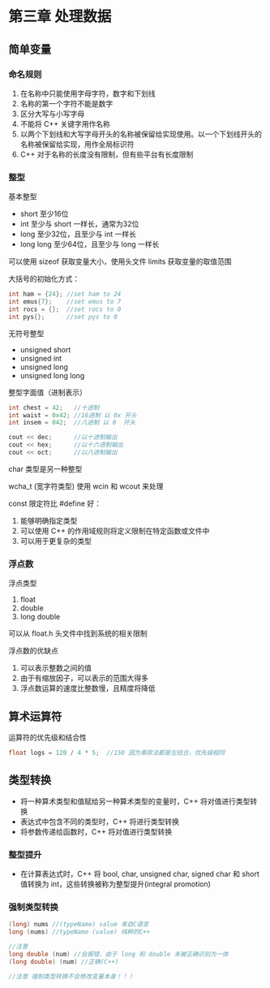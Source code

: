 # 第三章 处理数据

## 简单变量

### 命名规则

1. 在名称中只能使用字母字符，数字和下划线
2. 名称的第一个字符不能是数字
3. 区分大写与小写字母
4. 不能将 C++ 关键字用作名称
5. 以两个下划线和大写字母开头的名称被保留给实现使用。以一个下划线开头的名称被保留给实现，用作全局标识符
6. C++ 对于名称的长度没有限制，但有些平台有长度限制

### 整型

基本整型

* short 至少16位
* int 至少与 short 一样长，通常为32位
* long 至少32位，且至少与 int 一样长
* long long 至少64位，且至少与 long 一样长

可以使用 sizeof 获取变量大小，使用头文件 limits 获取变量的取值范围

大括号的初始化方式：

```cpp
int ham = {24}; //set ham to 24
int emus{7};    //set emus to 7
int rocs = {};  //set rocs to 0
int pys{};      //set pys to 0
```

无符号整型

* unsigned short
* unsigned int
* unsigned long
* unsigned long long

整型字面值（进制表示）

```cpp
int chest = 42;   //十进制
int waist = 0x42; //16进制 以 0x 开头
int insem = 042;  //八进制 以 0  开头

cout << dec;      //以十进制输出
cout << hex;      //以十六进制输出
cout << oct;      //以八进制输出
```

char 类型是另一种整型

wcha_t (宽字符类型) 使用 wcin 和 wcout 来处理

const 限定符比 #define 好：

1. 能够明确指定类型
2. 可以使用 C++ 的作用域规则将定义限制在特定函数或文件中
3. 可以用于更复杂的类型

### 浮点数

浮点类型

1. float
2. double
3. long double

可以从 float.h 头文件中找到系统的相关限制

浮点数的优缺点

1. 可以表示整数之间的值
2. 由于有缩放因子，可以表示的范围大得多
3. 浮点数运算的速度比整数慢，且精度将降低

## 算术运算符

运算符的优先级和结合性

```cpp
float logs = 120 / 4 * 5;  //150 因为乘除法都是左结合，优先级相同
```

## 类型转换

* 将一种算术类型和值赋给另一种算术类型的变量时，C++ 将对值进行类型转换
* 表达式中包含不同的类型时，C++ 将进行类型转换
* 将参数传递给函数时，C++ 将对值进行类型转换

### 整型提升

* 在计算表达式时，C++ 将 bool, char, unsigned char, signed char 和 short 值转换为 int，这些转换被称为整型提升(integral promotion)

### 强制类型转换

```cpp
(long) nums //(typeName) value 来自C语言
long (nums) //typeName (value) 纯粹的C++

//注意
long double (num) //会报错，由于 long 和 double 未被正确识别为一体
(long double) (num) //正确(C++)

//注意 强制类型转换不会修改变量本身！！！
```
